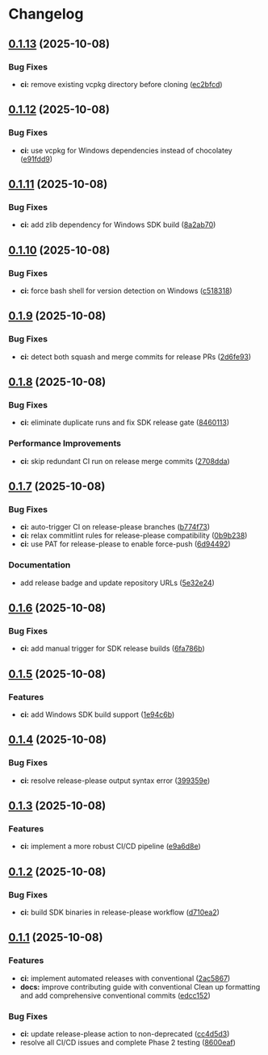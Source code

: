 # Changelog

## [0.1.13](https://github.com/IdanG7/matchmaker-platform/compare/multiplayer-sdk-v0.1.12...multiplayer-sdk-v0.1.13) (2025-10-08)


### Bug Fixes

* **ci:** remove existing vcpkg directory before cloning ([ec2bfcd](https://github.com/IdanG7/matchmaker-platform/commit/ec2bfcdb08d8614b323d6d286998e8c16d3a313d))

## [0.1.12](https://github.com/IdanG7/matchmaker-platform/compare/multiplayer-sdk-v0.1.11...multiplayer-sdk-v0.1.12) (2025-10-08)


### Bug Fixes

* **ci:** use vcpkg for Windows dependencies instead of chocolatey ([e91fdd9](https://github.com/IdanG7/matchmaker-platform/commit/e91fdd90c185912296766a704f701e38e415715b))

## [0.1.11](https://github.com/IdanG7/matchmaker-platform/compare/multiplayer-sdk-v0.1.10...multiplayer-sdk-v0.1.11) (2025-10-08)


### Bug Fixes

* **ci:** add zlib dependency for Windows SDK build ([8a2ab70](https://github.com/IdanG7/matchmaker-platform/commit/8a2ab70bef01f22fa52c5866b05caa4ab464f92a))

## [0.1.10](https://github.com/IdanG7/matchmaker-platform/compare/multiplayer-sdk-v0.1.9...multiplayer-sdk-v0.1.10) (2025-10-08)


### Bug Fixes

* **ci:** force bash shell for version detection on Windows ([c518318](https://github.com/IdanG7/matchmaker-platform/commit/c518318798bc2e01ea27d1293637e37d35443d94))

## [0.1.9](https://github.com/IdanG7/matchmaker-platform/compare/multiplayer-sdk-v0.1.8...multiplayer-sdk-v0.1.9) (2025-10-08)


### Bug Fixes

* **ci:** detect both squash and merge commits for release PRs ([2d6fe93](https://github.com/IdanG7/matchmaker-platform/commit/2d6fe93d8711e1ec815e6136e9e659d056c4bc05))

## [0.1.8](https://github.com/IdanG7/matchmaker-platform/compare/multiplayer-sdk-v0.1.7...multiplayer-sdk-v0.1.8) (2025-10-08)


### Bug Fixes

* **ci:** eliminate duplicate runs and fix SDK release gate ([8460113](https://github.com/IdanG7/matchmaker-platform/commit/846011311b1fde74067e21acfc0f2d9f927bc03f))


### Performance Improvements

* **ci:** skip redundant CI run on release merge commits ([2708dda](https://github.com/IdanG7/matchmaker-platform/commit/2708ddaaee736fa07fc9d8b9321fc0bd56db7887))

## [0.1.7](https://github.com/IdanG7/matchmaker-platform/compare/multiplayer-sdk-v0.1.6...multiplayer-sdk-v0.1.7) (2025-10-08)


### Bug Fixes

* **ci:** auto-trigger CI on release-please branches ([b774f73](https://github.com/IdanG7/matchmaker-platform/commit/b774f73b4bf265df89563f86cd9d5c4a154a4d95))
* **ci:** relax commitlint rules for release-please compatibility ([0b9b238](https://github.com/IdanG7/matchmaker-platform/commit/0b9b238ebb36216113d00a30a5c2f8976d78bd55))
* **ci:** use PAT for release-please to enable force-push ([6d94492](https://github.com/IdanG7/matchmaker-platform/commit/6d94492db1905cad4ceb4b6333cc36d802646085))


### Documentation

* add release badge and update repository URLs ([5e32e24](https://github.com/IdanG7/matchmaker-platform/commit/5e32e245969dc85504e15c992572dcfaa835095e))

## [0.1.6](https://github.com/IdanG7/matchmaker-platform/compare/multiplayer-sdk-v0.1.5...multiplayer-sdk-v0.1.6) (2025-10-08)


### Bug Fixes

* **ci:** add manual trigger for SDK release builds ([6fa786b](https://github.com/IdanG7/matchmaker-platform/commit/6fa786bf68df4e4c0577f3bd557ff6dfc29c3986))

## [0.1.5](https://github.com/IdanG7/matchmaker-platform/compare/multiplayer-sdk-v0.1.4...multiplayer-sdk-v0.1.5) (2025-10-08)


### Features

* **ci:** add Windows SDK build support ([1e94c6b](https://github.com/IdanG7/matchmaker-platform/commit/1e94c6bf5f001e31f4263f7d211636551113b00a))

## [0.1.4](https://github.com/IdanG7/matchmaker-platform/compare/multiplayer-sdk-v0.1.3...multiplayer-sdk-v0.1.4) (2025-10-08)


### Bug Fixes

* **ci:** resolve release-please output syntax error ([399359e](https://github.com/IdanG7/matchmaker-platform/commit/399359ec9b3d674dd05001c60a0da4dd3103282d))

## [0.1.3](https://github.com/IdanG7/matchmaker-platform/compare/multiplayer-sdk-v0.1.2...multiplayer-sdk-v0.1.3) (2025-10-08)


### Features

* **ci:** implement a more robust CI/CD pipeline ([e9a6d8e](https://github.com/IdanG7/matchmaker-platform/commit/e9a6d8e8d085f752977841a2a2c78f737c932e13))

## [0.1.2](https://github.com/IdanG7/matchmaker-platform/compare/multiplayer-sdk-v0.1.1...multiplayer-sdk-v0.1.2) (2025-10-08)


### Bug Fixes

* **ci:** build SDK binaries in release-please workflow ([d710ea2](https://github.com/IdanG7/matchmaker-platform/commit/d710ea2cccdd05c3d33701f46b7883e457421284))

## [0.1.1](https://github.com/IdanG7/matchmaker-platform/compare/multiplayer-sdk-v0.1.0...multiplayer-sdk-v0.1.1) (2025-10-08)


### Features

* **ci:** implement automated releases with conventional ([2ac5867](https://github.com/IdanG7/matchmaker-platform/commit/2ac586767af0ddcfc7d5752b15ef626b195a2e7b))
* **docs:** improve contributing guide with conventional   Clean up formatting and add comprehensive conventional commits ([edcc152](https://github.com/IdanG7/matchmaker-platform/commit/edcc15243283f6731c8b54f22f20b363adde59a8))


### Bug Fixes

* **ci:** update release-please action to non-deprecated ([cc4d5d3](https://github.com/IdanG7/matchmaker-platform/commit/cc4d5d37c24449ea4c498b69b8c9ab1d3bbc9837))
* resolve all CI/CD issues and complete Phase 2 testing ([8600eaf](https://github.com/IdanG7/matchmaker-platform/commit/8600eafc27279ca5f8eb9c0c73299565dc721e63))
